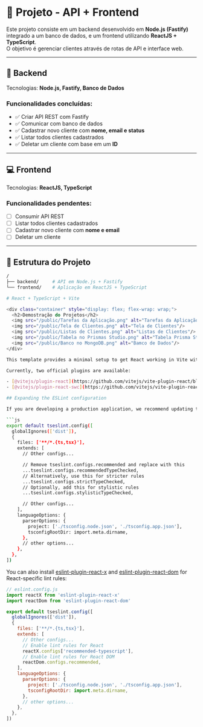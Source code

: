 # 📌 Projeto - API + Frontend

Este projeto consiste em um backend desenvolvido em **Node.js (Fastify)** integrado a um banco de dados, e um frontend utilizando **ReactJS + TypeScript**.  
O objetivo é gerenciar clientes através de rotas de API e interface web.

---

## 🚀 Backend
Tecnologias: **Node.js, Fastify, Banco de Dados**

### Funcionalidades concluídas:
- ✅ Criar API REST com Fastify  
- ✅ Comunicar com banco de dados  
- ✅ Cadastrar novo cliente com **nome, email e status**  
- ✅ Listar todos clientes cadastrados  
- ✅ Deletar um cliente com base em um **ID**

---

## 💻 Frontend
Tecnologias: **ReactJS, TypeScript**

### Funcionalidades pendentes:
- [ ] Consumir API REST  
- [ ] Listar todos clientes cadastrados  
- [ ] Cadastrar novo cliente com **nome e email**  
- [ ] Deletar um cliente  

---

## 📂 Estrutura do Projeto
```bash
/
├── backend/     # API em Node.js + Fastify
└── frontend/    # Aplicação em ReactJS + TypeScript

# React + TypeScript + Vite

<div class="container" style="display: flex; flex-wrap: wrap;">
  <h2>Demostração do Projetos</h2>
  <img src="/public/Tarefas da Aplicação.png" alt="Tarefas da Aplicação"/>
  <img src="/public/Tela de Clientes.png" alt="Tela de Clientes"/>
  <img src="/public/Listas de Clientes.png" alt="Listas de Clientes"/>
  <img src="/public/Tabela no Prismas Studio.png" alt="Tabela Prisma Studio"/>
  <img src="/public/Banco no MongoDB.png" alt="Bamco de Dados"/>
</div>

This template provides a minimal setup to get React working in Vite with HMR and some ESLint rules.

Currently, two official plugins are available:

- [@vitejs/plugin-react](https://github.com/vitejs/vite-plugin-react/blob/main/packages/plugin-react) uses [Babel](https://babeljs.io/) for Fast Refresh
- [@vitejs/plugin-react-swc](https://github.com/vitejs/vite-plugin-react/blob/main/packages/plugin-react-swc) uses [SWC](https://swc.rs/) for Fast Refresh

## Expanding the ESLint configuration

If you are developing a production application, we recommend updating the configuration to enable type-aware lint rules:

```js
export default tseslint.config([
  globalIgnores(['dist']),
  {
    files: ['**/*.{ts,tsx}'],
    extends: [
      // Other configs...

      // Remove tseslint.configs.recommended and replace with this
      ...tseslint.configs.recommendedTypeChecked,
      // Alternatively, use this for stricter rules
      ...tseslint.configs.strictTypeChecked,
      // Optionally, add this for stylistic rules
      ...tseslint.configs.stylisticTypeChecked,

      // Other configs...
    ],
    languageOptions: {
      parserOptions: {
        project: ['./tsconfig.node.json', './tsconfig.app.json'],
        tsconfigRootDir: import.meta.dirname,
      },
      // other options...
    },
  },
])
```

You can also install [eslint-plugin-react-x](https://github.com/Rel1cx/eslint-react/tree/main/packages/plugins/eslint-plugin-react-x) and [eslint-plugin-react-dom](https://github.com/Rel1cx/eslint-react/tree/main/packages/plugins/eslint-plugin-react-dom) for React-specific lint rules:

```js
// eslint.config.js
import reactX from 'eslint-plugin-react-x'
import reactDom from 'eslint-plugin-react-dom'

export default tseslint.config([
  globalIgnores(['dist']),
  {
    files: ['**/*.{ts,tsx}'],
    extends: [
      // Other configs...
      // Enable lint rules for React
      reactX.configs['recommended-typescript'],
      // Enable lint rules for React DOM
      reactDom.configs.recommended,
    ],
    languageOptions: {
      parserOptions: {
        project: ['./tsconfig.node.json', './tsconfig.app.json'],
        tsconfigRootDir: import.meta.dirname,
      },
      // other options...
    },
  },
])
```

